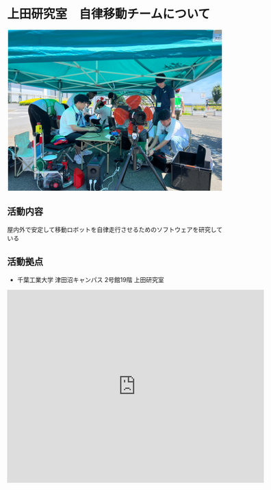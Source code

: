 # 上田研究室　自律移動チームについて

<center><a href="./img/for_home.jpg"><img src="./img/for_home.jpg" alt="" width="500"/></a>
</center>

## 活動内容

屋内外で安定して移動ロボットを自律走行させるためのソフトウェアを研究している

## 活動拠点
* 千葉工業大学 津田沼キャンパス 2号館19階 上田研究室
<iframe src="https://www.google.com/maps/embed?pb=!1m18!1m12!1m3!1d3240.51099991309!2d140.01829877578817!3d35.68904087258476!2m3!1f0!2f0!3f0!3m2!1i1024!2i768!4f13.1!3m3!1m2!1s0x602280271c38ab81%3A0x9b26ed71e15bb456!2z5Y2D6JGJ5bel5qWt5aSn5a2mIOa0peeUsOayvOOCreODo-ODs-ODkeOCuQ!5e0!3m2!1sja!2sjp!4v1714477608659!5m2!1sja!2sjp" width="600" height="450" style="border:0;" allowfullscreen="" loading="lazy" referrerpolicy="no-referrer-when-downgrade"></iframe>